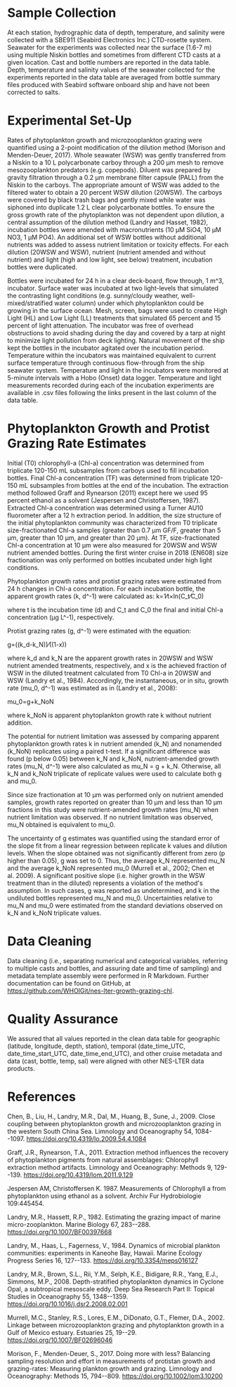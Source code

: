 # Sample Collection

At each station, hydrographic data of depth, temperature, and salinity
were collected with a SBE911 (Seabird Electronics Inc.) CTD-rosette
system. Seawater for the experiments was collected near the surface
(1.6-7 m) using multiple Niskin bottles and sometimes from different CTD
casts at a given location. Cast and bottle numbers are reported in the
data table. Depth, temperature and salinity values of the seawater
collected for the experiments reported in the data table are averaged
from bottle summary files produced with Seabird software onboard ship
and have not been corrected to salts.

# Experimental Set-Up

Rates of phytoplankton growth and microzooplankton grazing were
quantified using a 2-point modification of the dilution method (Morison
and Menden-Deuer, 2017). Whole seawater (WSW) was gently transferred
from a Niskin to a 10 L polycarbonate carboy through a 200 µm mesh to
remove mesozooplankton predators (e.g. copepods). Diluent was prepared
by gravity filtration through a 0.2 µm membrane filter capsule (PALL)
from the Niskin to the carboys. The appropriate amount of WSW was added
to the filtered water to obtain a 20 percent WSW dilution (20WSW). The
carboys were covered by black trash bags and gently mixed while water
was siphoned into duplicate 1.2 L clear polycarbonate bottles. To ensure
the gross growth rate of the phytoplankton was not dependent upon
dilution, a central assumption of the dilution method (Landry and
Hasset, 1982), incubation bottles were amended with macronutrients (10
µM SiO4, 10 µM NO3, 1 µM PO4). An additional set of WSW bottles without
additional nutrients was added to assess nutrient limitation or toxicity
effects. For each dilution (20WSW and WSW), nutrient (nutrient amended
and without nutrient) and light (high and low light, see below)
treatment, incubation bottles were duplicated.

Bottles were incubated for 24 h in a clear deck-board, flow through, 1
m\^3, incubator. Surface water was incubated at two light-levels that
simulated the contrasting light conditions (e.g. sunny/cloudy weather,
well-mixed/stratified water column) under which phytoplankton could be
growing in the surface ocean. Mesh, screen, bags were used to create
High Light (HL) and Low Light (LL) treatments that simulated 65 percent
and 15 percent of light attenuation. The incubator was free of overhead
obstructions to avoid shading during the day and covered by a tarp at
night to minimize light pollution from deck lighting. Natural movement
of the ship kept the bottles in the incubator agitated over the
incubation period. Temperature within the incubators was maintained
equivalent to current surface temperature through continuous
flow-through from the ship seawater system. Temperature and light in the
incubators were monitored at 5-minute intervals with a Hobo (Onset) data
logger. Temperature and light measurements recorded during each of the
incubation experiments are available in .csv files following the links
present in the last column of the data table.

# Phytoplankton Growth and Protist Grazing Rate Estimates

Initial (T0) chlorophyll-a (Chl-a) concentration was determined from
triplicate 120-150 mL subsamples from carboys used to fill incubation
bottles. Final Chl-a concentration (TF) was determined from triplicate
120-150 mL subsamples from bottles at the end of the incubation. The
extraction method followed Graff and Rynearson (2011) except here we
used 95 percent ethanol as a solvent (Jespersen and Christoffersen,
1987). Extracted Chl-a concentration was determined using a Turner AU10
fluorometer after a 12 h extraction period. In addition, the size
structure of the initial phytoplankton community was characterized from
T0 triplicate size-fractionated Chl-a samples (greater than 0.7 µm GF/F,
greater than 5 µm, greater than 10 µm, and greater than 20 µm). At TF,
size-fractionated Chl-a concentration at 10 µm were also measured for
20WSW and WSW nutrient amended bottles. During the first winter cruise
in 2018 (EN608) size fractionation was only performed on bottles
incubated under high light conditions.

Phytoplankton growth rates and protist grazing rates were estimated from
24 h changes in Chl-a concentration. For each incubation bottle, the
apparent growth rates (k, d\^-1) were calculated as: k=1⁄t×ln(C_t⁄C_0)

where t is the incubation time (d) and C_t and C_0 the final and initial
Chl-a concentration (µg L\^-1), respectively.

Protist grazing rates (g, d\^-1) were estimated with the equation:

g=((k_d-k_N))⁄((1-x))

where k_d and k_N are the apparent growth rates in 20WSW and WSW
nutrient amended treatments, respectively, and x is the achieved
fraction of WSW in the diluted treatment calculated from T0 Chl-a in
20WSW and WSW (Landry et al., 1984). Accordingly, the instantaneous, or
in situ, growth rate (mu_0, d\^-1) was estimated as in (Landry et al.,
2008):

mu_0=g+k_NoN

where k_NoN is apparent phytoplankton growth rate k without nutrient
addition.

The potential for nutrient limitation was assessed by comparing apparent
phytoplankton growth rates k in nutrient amended (k_N) and nonamended
(k_NoN) replicates using a paired t-test. If a significant difference
was found (p below 0.05) between k_N and k_NoN, nutrient-amended growth
rates (mu_N, d\^-1) were also calculated as mu_N = g + k_N. Otherwise,
all k_N and k_NoN triplicate of replicate values were used to calculate
both g and mu_0.

Since size fractionation at 10 µm was performed only on nutrient amended
samples, growth rates reported on greater than 10 µm and less than 10 µm
fractions in this study were nutrient-amended growth rates (mu_N) when
nutrient limitation was observed. If no nutrient limitation was
observed, mu_N obtained is equivalent to mu_0.

The uncertainty of g estimates was quantified using the standard error
of the slope fit from a linear regression between replicate k values and
dilution levels. When the slope obtained was not significantly different
from zero (p higher than 0.05), g was set to 0. Thus, the average k_N
represented mu_N and the average k_NoN represented mu_0 (Murrell et al.,
2002; Chen et al. 2009). A significant positive slope (i.e. higher
growth in the WSW treatment than in the diluted) represents a violation
of the method's assumption. In such cases, g was reported as
undetermined, and k in the undiluted bottles represented mu_N and mu_0.
Uncertainties relative to mu_N and mu_0 were estimated from the standard
deviations observed on k_N and k_NoN triplicate values.

# Data Cleaning

Data cleaning (i.e., separating numerical and categorical variables,
referring to multiple casts and bottles, and assuring date and time of
sampling) and metadata template assembly were performed in R Markdown.
Further documentation can be found on GitHub, at
https://github.com/WHOIGit/nes-lter-growth-grazing-chl.

# Quality Assurance

We assured that all values reported in the clean data table for
geographic (latitude, longitude, depth, station), temporal
(date_time_UTC, date_time_start_UTC, date_time_end_UTC), and other
cruise metadata and data (cast, bottle, temp, sal) were aligned with
other NES-LTER data products.

# References

Chen, B., Liu, H., Landry, M.R., DaI, M., Huang, B., Sune, J., 2009.
Close coupling between phytoplankton growth and microzooplankton grazing
in the western South China Sea. Limnology and Oceanography 54,
1084--1097. https://doi.org/10.4319/lo.2009.54.4.1084

Graff, J.R., Rynearson, T.A., 2011. Extraction method influences the
recovery of phytoplankton pigments from natural assemblages: Chlorophyll
extraction method artifacts. Limnology and Oceanography: Methods 9,
129--139. https://doi.org/10.4319/lom.2011.9.129

Jespersen AM, Christoffersen K. 1987. Measurements of Chlorophyll a from
phytoplankton using ethanol as a solvent. Archiv Fur Hydrobiologie
109:445454.

Landry, M.R., Hassett, R.P., 1982. Estimating the grazing impact of
marine micro-zooplankton. Marine Biology 67, 283--288.
https://doi.org/10.1007/BF00397668

Landry, M., Haas, L., Fagerness, V., 1984. Dynamics of microbial
plankton communities: experiments in Kaneohe Bay, Hawaii. Marine Ecology
Progress Series 16, 127--133. https://doi.org/10.3354/meps016127

Landry, M.R., Brown, S.L., Rii, Y.M., Selph, K.E., Bidigare, R.R., Yang,
E.J., Simmons, M.P., 2008. Depth-stratified phytoplankton dynamics in
Cyclone Opal, a subtropical mesoscale eddy. Deep Sea Research Part II:
Topical Studies in Oceanography 55, 1348--1359.
https://doi.org/10.1016/j.dsr2.2008.02.001

Murrell, M.C., Stanley, R.S., Lores, E.M., DiDonato, G.T., Flemer, D.A.,
2002. Linkage between microzooplankton grazing and phytoplankton growth
in a Gulf of Mexico estuary. Estuaries 25, 19--29.
https://doi.org/10.1007/BF02696046

Morison, F., Menden-Deuer, S., 2017. Doing more with less? Balancing
sampling resolution and effort in measurements of protistan growth and
grazing-rates: Measuring plankton growth and grazing. Limnology and
Oceanography: Methods 15, 794--809. https://doi.org/10.1002/lom3.10200
